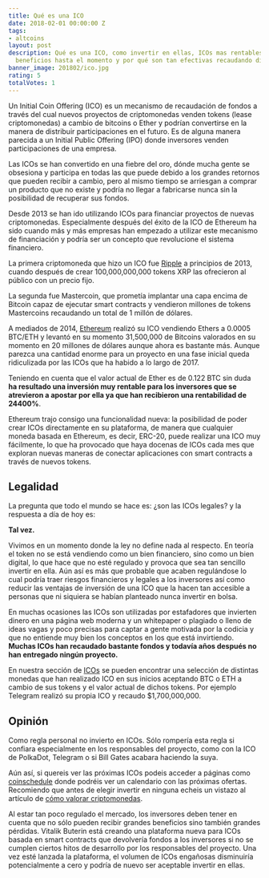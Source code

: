 ```yaml
---
title: Qué es una ICO
date: 2018-02-01 00:00:00 Z
tags:
- altcoins
layout: post
description: Qué es una ICO, como invertir en ellas, ICOs mas rentables con mayores
  beneficios hasta el momento y por qué son tan efectivas recaudando dinero.
banner_image: 201802/ico.jpg
rating: 5
totalVotes: 1
---
```


Un Initial Coin Offering (ICO) es un mecanismo de recaudación de fondos a través del cual nuevos proyectos de criptomonedas venden tokens (lease criptomonedas) a cambio de bitcoins o Ether y podrían convertirse en la manera de distribuir participaciones en el futuro. Es de alguna manera parecida a un Initial Public Offering (IPO) donde inversores venden participaciones de una empresa.

<!--more-->

Las ICOs se han convertido en una fiebre del oro, dónde mucha gente se obsesiona y participa en todas las que puede debido a los grandes retornos que pueden recibir a cambio, pero al mismo tiempo se arriesgan a comprar un producto que no existe y podría no llegar a fabricarse nunca sin la posibilidad de recuperar sus fondos.

Desde 2013 se han ido utilizando ICOs para financiar proyectos de nuevas criptomonedas. Especialmente después del éxito de la ICO de Ethereum ha sido cuando más y más empresas han empezado a utilizar este mecanismo de financiación y podría ser un concepto que revolucione el sistema financiero.

La primera criptomoneda que hizo un ICO fue [Ripple](/que-es-ripple/) a principios de 2013, cuando después de crear 100,000,000,000 tokens XRP las ofrecieron al público con un precio fijo.

La segunda fue Mastercoin, que prometía implantar una capa encima de Bitcoin capaz de ejecutar smart contracts y vendieron millones de tokens Mastercoins recaudando un total de 1 millón de dólares.

A mediados de 2014, [Ethereum](/que-es-ethereum/) realizó su ICO vendiendo Ethers a 0.0005 BTC/ETH y levantó en su momento 31,500,000 de Bitcoins valorados en su momento en 20 millones de dólares aunque ahora es bastante más. Aunque parezca una cantidad enorme para un proyecto en una fase inicial queda ridiculizada por las ICOs que ha habido a lo largo de 2017.

Teniendo en cuenta que el valor actual de Ether es de 0.122 BTC sin duda **ha resultado una inversión muy rentable para los inversores que se atrevieron a apostar por ella ya que han recibieron una rentabilidad de 24400%**.

Ethereum trajo consigo una funcionalidad nueva: la posibilidad de poder crear ICOs directamente en su plataforma, de manera que cualquier moneda basada en Ethereum, es decir, ERC-20, puede realizar una ICO muy fácilmente, lo que ha provocado que haya docenas de ICOs cada mes que exploran nuevas maneras de conectar aplicaciones con smart contracts a través de nuevos tokens.

## Legalidad

La pregunta que todo el mundo se hace es: ¿son las ICOs legales? y la respuesta a día de hoy es:

**Tal vez.**

Vivimos en un momento donde la ley no define nada al respecto. En teoría el token no se está vendiendo como un bien financiero, sino como un bien digital, lo que hace que no esté regulado y provoca que sea tan sencillo invertir en ella. Aún así es más que probable que acaben regulándose lo cual podría traer riesgos financieros y legales a los inversores así como reducir las ventajas de inversión de una ICO que la hacen tan accesible a personas que ni siquiera se habían planteado nunca invertir en bolsa.

En muchas ocasiones las ICOs son utilizadas por estafadores que invierten dinero en una página web moderna y un whitepaper o plagiado o lleno de ideas vagas y poco precisas para captar a gente motivada por la codicia y que no entiende muy bien los conceptos en los que está invirtiendo. **Muchas ICOs han recaudado bastante fondos y todavía años después no han entregado ningún proyecto.**

En nuestra sección de [ICOs](/icos) se pueden encontrar una selección de distintas monedas que han realizado ICO en sus inicios aceptando BTC o ETH a cambio de sus tokens y el valor actual de dichos tokens. Por ejemplo Telegram realizó su propia ICO y recaudo $1,700,000,000.


## Opinión

Como regla personal no invierto en ICOs. Sólo rompería esta regla si confiara especialmente en los responsables del proyecto, como con la ICO de PolkaDot, Telegram o si Bill Gates acabara haciendo la suya.

Aún así, si quereis ver las próximas ICOs podeis acceder a páginas como <a href="http://www.coinschedule.com/" rel="nofollow">coinschedule</a> donde podréis ver un calendario con las próximas ofertas. Recomiendo que antes de elegir invertir en ninguna echeis un vistazo al artículo de [cómo valorar criptomonedas](/como-valorar-criptomonedas/).

Al estar tan poco regulado el mercado, los inversores deben tener en cuenta que no sólo pueden recibir grandes beneficios sino también grandes pérdidas. Vitalik Buterin está creando una plataforma nueva para ICOs basada en smart contracts que devolvería fondos a los inversores si no se cumplen ciertos hitos de desarrollo por los responsables del proyecto. Una vez esté lanzada la plataforma, el volumen de ICOs engañosas disminuiría potencialmente a cero y podría de nuevo ser aceptable invertir en ellas.

